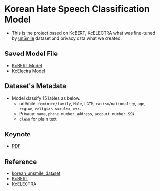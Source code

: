 # Korean Hate Speech Classification Model

- This is the project based on KcBERT, KcELECTRA what was fine-tuned by [unSmile](https://github.com/smilegate-ai/korean_unsmile_dataset) dataset and privacy data what we created.

## Saved Model File
 - [KcBERT Model](https://huggingface.co/momo/KcBERT-base_Hate_speech_Privacy_Detection)
 - [KcElectra Model](https://huggingface.co/momo/KcELECTRA-base_Hate_speech_Privacy_Detection)


## Dataset's Metadata
- Model classify 15 lables as below.
   - unSmile: `feminine/family`, `Male`, `LGTM`, `rasism/nationality`, `age`, `region`, `religion`, `assults`, `etc.`
   - Privacy: `name`, `phone number`, `address`, `account number`, `SSN`
   - `clean` for plain text

## Keynote
- [PDF](#)

## Reference
- [korean_unsmile_dataset](https://github.com/smilegate-ai/korean_unsmile_dataset)
- [KcBERT](https://github.com/Beomi/KcBERT)
- [KcELECTRA](https://github.com/Beomi/KcELECTRA)

